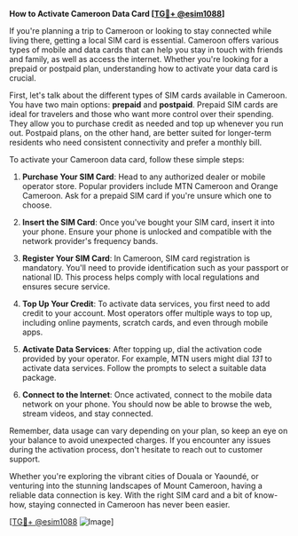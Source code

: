 **How to Activate Cameroon Data Card [[TG💪+ @esim1088](https://t.me/s/esim1088)]**

If you're planning a trip to Cameroon or looking to stay connected while living there, getting a local SIM card is essential. Cameroon offers various types of mobile and data cards that can help you stay in touch with friends and family, as well as access the internet. Whether you're looking for a prepaid or postpaid plan, understanding how to activate your data card is crucial.

First, let's talk about the different types of SIM cards available in Cameroon. You have two main options: **prepaid** and **postpaid**. Prepaid SIM cards are ideal for travelers and those who want more control over their spending. They allow you to purchase credit as needed and top up whenever you run out. Postpaid plans, on the other hand, are better suited for longer-term residents who need consistent connectivity and prefer a monthly bill.

To activate your Cameroon data card, follow these simple steps:

1. **Purchase Your SIM Card**: Head to any authorized dealer or mobile operator store. Popular providers include MTN Cameroon and Orange Cameroon. Ask for a prepaid SIM card if you're unsure which one to choose.

2. **Insert the SIM Card**: Once you've bought your SIM card, insert it into your phone. Ensure your phone is unlocked and compatible with the network provider's frequency bands.

3. **Register Your SIM Card**: In Cameroon, SIM card registration is mandatory. You'll need to provide identification such as your passport or national ID. This process helps comply with local regulations and ensures secure service.

4. **Top Up Your Credit**: To activate data services, you first need to add credit to your account. Most operators offer multiple ways to top up, including online payments, scratch cards, and even through mobile apps.

5. **Activate Data Services**: After topping up, dial the activation code provided by your operator. For example, MTN users might dial *131* to activate data services. Follow the prompts to select a suitable data package.

6. **Connect to the Internet**: Once activated, connect to the mobile data network on your phone. You should now be able to browse the web, stream videos, and stay connected.

Remember, data usage can vary depending on your plan, so keep an eye on your balance to avoid unexpected charges. If you encounter any issues during the activation process, don't hesitate to reach out to customer support.

Whether you're exploring the vibrant cities of Douala or Yaoundé, or venturing into the stunning landscapes of Mount Cameroon, having a reliable data connection is key. With the right SIM card and a bit of know-how, staying connected in Cameroon has never been easier.

[[TG💪+ @esim1088](https://t.me/s/esim1088) ![Image](https://i.postimg.cc/Y0z9fWf4/image.png)]